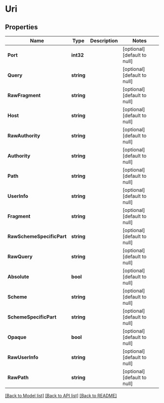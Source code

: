 # Uri

## Properties
Name | Type | Description | Notes
------------ | ------------- | ------------- | -------------
**Port** | **int32** |  | [optional] [default to null]
**Query** | **string** |  | [optional] [default to null]
**RawFragment** | **string** |  | [optional] [default to null]
**Host** | **string** |  | [optional] [default to null]
**RawAuthority** | **string** |  | [optional] [default to null]
**Authority** | **string** |  | [optional] [default to null]
**Path** | **string** |  | [optional] [default to null]
**UserInfo** | **string** |  | [optional] [default to null]
**Fragment** | **string** |  | [optional] [default to null]
**RawSchemeSpecificPart** | **string** |  | [optional] [default to null]
**RawQuery** | **string** |  | [optional] [default to null]
**Absolute** | **bool** |  | [optional] [default to null]
**Scheme** | **string** |  | [optional] [default to null]
**SchemeSpecificPart** | **string** |  | [optional] [default to null]
**Opaque** | **bool** |  | [optional] [default to null]
**RawUserInfo** | **string** |  | [optional] [default to null]
**RawPath** | **string** |  | [optional] [default to null]

[[Back to Model list]](../README.md#documentation-for-models) [[Back to API list]](../README.md#documentation-for-api-endpoints) [[Back to README]](../README.md)


